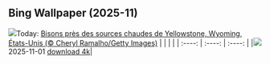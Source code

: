 ## Bing Wallpaper (2025-11)
![](https://www.bing.com/th?id=OHR.BisonSprings_FR-FR3050146396_UHD.jpg&w=1000)Today: [Bisons près des sources chaudes de Yellowstone, Wyoming, États-Unis (© Cheryl Ramalho/Getty Images)](https://www.bing.com/th?id=OHR.BisonSprings_FR-FR3050146396_UHD.jpg&rf=LaDigue_UHD.jpg&pid=hp&w=3840&h=2160&rs=1&c=4)
|      |      |      |
| :----: | :----: | :----: |
|![](https://www.bing.com/th?id=OHR.BisonSprings_FR-FR3050146396_UHD.jpg&pid=hp&w=384&h=216&rs=1&c=4)2025-11-01 [download 4k](https://www.bing.com/th?id=OHR.BisonSprings_FR-FR3050146396_UHD.jpg&rf=LaDigue_UHD.jpg&pid=hp&w=3840&h=2160&rs=1&c=4)|